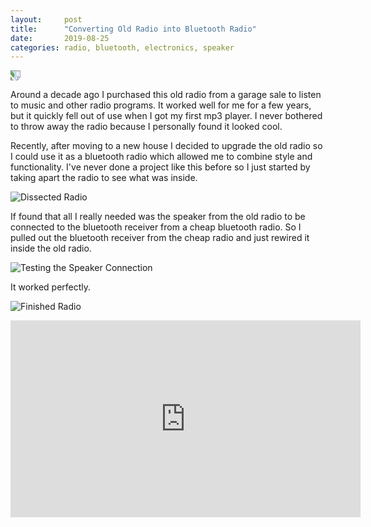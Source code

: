 ```yaml
---
layout:     post
title:      "Converting Old Radio into Bluetooth Radio"
date:       2019-08-25
categories: radio, bluetooth, electronics, speaker
---
```


<img src="https://media.githubusercontent.com/media/TomCasavant/tomcasavant.github.io/master/media/OldRadio.jpg?raw=true" style="transform:rotate(90deg);">


Around a decade ago I purchased this old radio from a garage sale to listen to music and other radio programs. It worked well for me for a few years, but it quickly fell out of use when I got my first mp3 player. I never bothered to throw away the radio because I personally found it looked cool.

Recently, after moving to a new house I decided to upgrade the old radio so I could use it as a bluetooth radio which allowed me to combine style and functionality. I've never done a project like this before so I just started by taking apart the radio to see what was inside.

![](https://media.githubusercontent.com/media/TomCasavant/tomcasavant.github.io/master/media/OpenedRadio.jpg?raw=true "Dissected Radio")

If found that all I really needed was the speaker from the old radio to be connected to the bluetooth receiver from a cheap bluetooth radio. So I pulled out the bluetooth receiver from the cheap radio and just rewired it inside the old radio.

![](https://media.githubusercontent.com/media/TomCasavant/tomcasavant.github.io/master/media/BluetoothRadioandOldRadio.jpg?raw=true "Testing the Speaker Connection")

It worked perfectly.

![](https://media.githubusercontent.com/media/TomCasavant/tomcasavant.github.io/master/media/FinishedRadio.jpg?raw=true "Finished Radio")

<iframe width="560" height="315" src="https://www.youtube.com/embed/owtGvvVtp0U" frameborder="0" allow="accelerometer; autoplay; encrypted-media; gyroscope; picture-in-picture" allowfullscreen></iframe>

